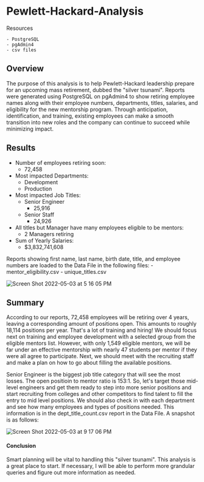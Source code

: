 # Pewlett-Hackard-Analysis
Resources
   
    - PostgreSQL
    - pgAdmin4
    - csv files

## Overview

The purpose of this analysis is to help Pewlett-Hackard leadership prepare for an upcoming mass retirement, dubbed the "silver tsunami".  Reports were generated using PostgreSQL on pgAdmin4 to show retiring employee names along with their employee numbers, departments, titles, salaries, and eligibility for the new mentorship program.  Through anticipation, identification, and training, existing employees can make a smooth transition into new roles and the company can continue to succeed while minimizing impact.

## Results

- Number of employees retiring soon:  
    - 72,458  
- Most impacted Departments:
    - Development
    - Production
- Most impacted Job Titles:
    - Senior Engineer
        - 25,916
    - Senior Staff
        - 24,926
- All titles but Manager have many employees eligible to be mentors:
    - 2 Managers retiring
- Sum of Yearly Salaries:
    - $3,832,741,608

Reports showing first name, last name, birth date, title, and employee numbers are loaded to the Data File in the following files:
    - mentor_eligibility.csv
    - unique_titles.csv

![Screen Shot 2022-05-03 at 5 16 05 PM](https://user-images.githubusercontent.com/100544761/166577121-2ee5c7f4-cda2-4ea1-9a4a-52aa6b253ffe.png)


## Summary

According to our reports, 72,458 employees will be retiring over 4 years, leaving a corresponding amount of positions open.  This amounts to roughly 18,114 positions per year.  That's a lot of training and hiring!  We should focus next on training and employee development with a selected group from the eligible mentors list.  However, with only 1,549 eligible mentors, we will be far under an effective mentorship with nearly 47 students per mentor if they were all agree to participate.  Next, we should meet with the recruiting staff and make a plan on how to go about filling the available positions.  

Senior Engineer is the biggest job title category that will see the most losses.  The open positioin to mentor ratio is 153:1.  So, let's target those mid-level engineers and get them ready to step into more senior positions and start recruiting from colleges and other competitors to find talent to fill the entry to mid level positions.  We should also check in with each department and see how many employees and types of positions needed.  This information is in the dept_title_count.csv report in the Data File.  A snapshot is as follows:

![Screen Shot 2022-05-03 at 9 17 06 PM](https://user-images.githubusercontent.com/100544761/166615048-cacff0e4-8545-49ca-bbdb-8bbf886cf584.png)

#### Conclusion

Smart planning will be vital to handling this "silver tsunami".  This analysis is a great place to start.  If necessary, I will be able to perform more grandular queries and figure out more information as needed.
